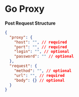 # Go Proxy

**Post Request Structure**

```json
{
  "proxy": {
    "host": "", // required
    "port": "", // required
    "login": "", // optional
    "password": "" // optional
  },
  "request": {
    "method": "", // optional
    "url": "", // required
    "body": {} // optional
  }
}
```
